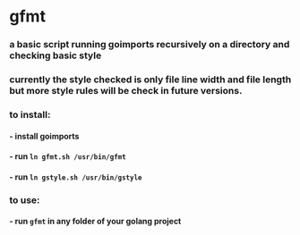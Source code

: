 # gfmt

### a basic script running goimports recursively on a directory and checking basic style

### currently the style checked is only file line width and file length but more style rules will be check in future versions.

### to install:

#### - install goimports

#### - run `ln gfmt.sh /usr/bin/gfmt`
#### - run `ln gstyle.sh /usr/bin/gstyle`

### to use:

#### - run `gfmt` in any folder of your golang project
